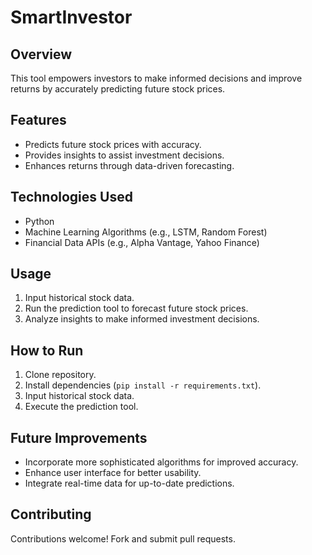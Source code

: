 # SmartInvestor

## Overview
This tool empowers investors to make informed decisions and improve returns by accurately predicting future stock prices.

## Features
- Predicts future stock prices with accuracy.
- Provides insights to assist investment decisions.
- Enhances returns through data-driven forecasting.

## Technologies Used
- Python
- Machine Learning Algorithms (e.g., LSTM, Random Forest)
- Financial Data APIs (e.g., Alpha Vantage, Yahoo Finance)

## Usage
1. Input historical stock data.
2. Run the prediction tool to forecast future stock prices.
3. Analyze insights to make informed investment decisions.

## How to Run
1. Clone repository.
2. Install dependencies (`pip install -r requirements.txt`).
3. Input historical stock data.
4. Execute the prediction tool.

## Future Improvements
- Incorporate more sophisticated algorithms for improved accuracy.
- Enhance user interface for better usability.
- Integrate real-time data for up-to-date predictions.

## Contributing
Contributions welcome! Fork and submit pull requests.

